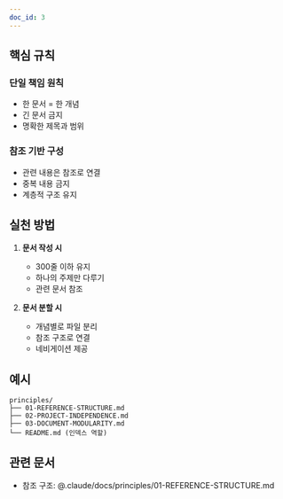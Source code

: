 ```yaml
---
doc_id: 3
---
```


## 핵심 규칙

### 단일 책임 원칙
- 한 문서 = 한 개념
- 긴 문서 금지
- 명확한 제목과 범위

### 참조 기반 구성
- 관련 내용은 참조로 연결
- 중복 내용 금지
- 계층적 구조 유지

## 실천 방법

1. **문서 작성 시**
   - 300줄 이하 유지
   - 하나의 주제만 다루기
   - 관련 문서 참조

2. **문서 분할 시**
   - 개념별로 파일 분리
   - 참조 구조로 연결
   - 네비게이션 제공

## 예시
```
principles/
├── 01-REFERENCE-STRUCTURE.md
├── 02-PROJECT-INDEPENDENCE.md
├── 03-DOCUMENT-MODULARITY.md
└── README.md (인덱스 역할)
```

## 관련 문서
- 참조 구조: @.claude/docs/principles/01-REFERENCE-STRUCTURE.md
